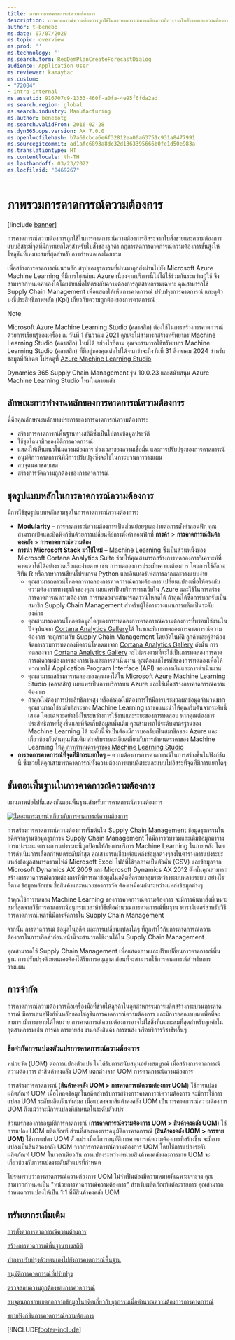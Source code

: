 ```yaml
---
title: ภาพรวมการคาดการณ์ความต้องการ
description: การคาดการณ์ความต้องการถูกใช้ในการคาดการณ์ความต้องการอิสระจากใบสั่งขายและความต้องการแบบอิสระที่จุดที่มีการแยกใดๆสำหรับใบสั่งของลูกค้า กฎการลดการคาดการณ์ความต้องการขั้นสูงให้โซลูชันที่เหมาะสมที่สุดสำหรับการกำหนดเองโดยรวม
author: t-benebo
ms.date: 07/07/2020
ms.topic: overview
ms.prod: ''
ms.technology: ''
ms.search.form: ReqDemPlanCreateForecastDialog
audience: Application User
ms.reviewer: kamaybac
ms.custom:
- "72004"
- intro-internal
ms.assetid: 916707c9-1333-460f-a0fa-4e95f6fda2ad
ms.search.region: global
ms.search.industry: Manufacturing
ms.author: benebotg
ms.search.validFrom: 2016-02-28
ms.dyn365.ops.version: AX 7.0.0
ms.openlocfilehash: b7a69cbca6e6f32812ea00a63751c931a8477991
ms.sourcegitcommit: ad1afc6893a8dc32d1363395666b0fe1d50e983a
ms.translationtype: HT
ms.contentlocale: th-TH
ms.lasthandoff: 03/23/2022
ms.locfileid: "8469267"
---
```

# <a name="demand-forecasting-overview"></a>ภาพรวมการคาดการณ์ความต้องการ

[!include [banner](../includes/banner.md)]

การคาดการณ์ความต้องการถูกใช้ในการคาดการณ์ความต้องการอิสระจากใบสั่งขายและความต้องการแบบอิสระที่จุดที่มีการแยกใดๆสำหรับใบสั่งของลูกค้า กฎการลดการคาดการณ์ความต้องการขั้นสูงให้โซลูชันที่เหมาะสมที่สุดสำหรับการกำหนดเองโดยรวม

เพื่อสร้างการคาดการณ์แนวหลัก สรุปของธุรกรรมที่ผ่านมาถูกส่งผ่านไปยัง Microsoft Azure Machine Learning ที่มีการโฮสต์บน Azure เนื่องจากบริการนี้ไม่ได้ใช้ร่วมกันระหว่างผู้ใช้ จึงสามารถกำหนดค่าเองได้โดยง่ายเพื่อให้ตรงกับความต้องการอุตสาหกรรมเฉพาะ คุณสามารถใช้ Supply Chain Management เพื่อแสดงให้เห็นการคาดการณ์ ปรับปรุงการคาดการณ์ และดูตัวบ่งชี้ประสิทธิภาพหลัก (Kpi) เกี่ยวกับความถูกต้องของการคาดการณ์

> [!NOTE]
> Microsoft Azure Machine Learning Studio (คลาสสิก) ต้องใช้ในการสร้างการคาดการณ์ด้วยการเรียนรู้ของเครื่อง ณ วันที่ 1 ธันวาคม 2021 คุณจะไม่สามารถสร้างทรัพยากร Machine Learning Studio (คลาสสิก) ใหม่ได้ อย่างไรก็ตาม คุณจะสามารถใช้ทรัพยากร Machine Learning Studio (คลาสสิก) ที่มีอยู่ของคุณต่อไปได้จนกว่าจะถึงวันที่ 31 สิงหาคม 2024 สำหรับข้อมูลที่อัปเดต โปรดดูที่ [Azure Machine Learning Studio](/azure/machine-learning/overview-what-is-machine-learning-studio#ml-studio-classic-vs-azure-machine-learning-studio)
> 
> Dynamics 365 Supply Chain Management รุ่น 10.0.23 และสนับสนุน Azure Machine Learning Studio ใหม่ในภายหลัง

## <a name="key-features-of-demand-forecasting"></a>ลักษณะการทำงานหลักของการคาดการณ์ความต้องการ

นี่คือคุณลักษณะหลักบางประการของการคาดการณ์ความต้องการ:

- สร้างการคาดการณ์พื้นฐานทางสถิติซึ่งเป็นไปตามข้อมูลประวัติ
- ใช้ชุดไดนามิกของมิติการคาดการณ์
- แสดงให้เห็นแนวโน้มความต้องการ ช่วงเวลาของความเชื่อมั่น และการปรับปรุงของการคาดการณ์
- อนุมัติการคาดการณ์ที่มีการปรับปรุงซึ่งจะใช้ในกระบวนการวางแผน
- ลบจุดนอกขอบเขต
- สร้างการวัดความถูกต้องของการคาดการณ์

## <a name="major-themes-in-demand-forecasting"></a>ชุดรูปแบบหลักในการคาดการณ์ความต้องการ

มีการใช้ชุดรูปแบบหลักสามชุดในการคาดการณ์ความต้องการ:

- **Modularity** – การคาดการณ์ความต้องการเป็นส่วนย่อยๆและง่ายต่อการตั้งค่าคอนฟิก คุณสามารถเปิดและปิดฟังก์ชันด้วยการเปลี่ยนคีย์การตั้งค่าคอนฟิกที่ **การค้า** &gt; **การคาดการณ์สินค้าคงคลัง** &gt; **การคาดการณ์ความต้อง**
- **การนำ Microsoft Stack มาใช้ใหม่** – Machine Learning ซึ่งเป็นส่วนหนึ่งของ Microsoft Cortana Analytics Suite ช่วยให้คุณสามารถสร้างการทดลองการวิเคราะห์ที่คาดเดาได้ได้อย่างรวดเร็วและง่ายดาย เช่น การทดลองการประเมินความต้องการ โดยการใช้อัลกอริทึม R หรือภาษาการเขียนโปรแกรม Python และอินเทอร์เฟสการลากและวางแบบง่าย
  - คุณสามารถดาวน์โหลดการทดลองการคาดการณ์ความต้องการ เปลี่ยนแปลงเพื่อให้ตรงกับความต้องการทางธุรกิจของคุณ เผยแพร่เป็นบริการทางเว็บใน Azure และใช้ในการสร้างการคาดการณ์ความต้องการ การทดลองจะสามารถดาวน์โหลดได้ ถ้าคุณได้ซื้อการบอกรับเป็นสมาชิก Supply Chain Management สำหรับผู้ใช้การวางแผนการผลิตเป็นระดับองค์กร
  - คุณสามารถดาวน์โหลดข้อมูลใดๆของการทดลองการคาดการณ์ความต้องการที่พร้อมใช้งานในปัจจุบันจาก [Cortana Analytics Gallery](https://gallery.cortanaanalytics.com/)ได้ ในขณะที่การทดลองการคาดการณ์ความต้องการ จะถูกรวมกับ Supply Chain Management โดยอัตโนมัติ ลูกค้าและคู่ค้าต้องจัดการรวมการทดลองที่ดาวน์โหลดมาจาก [Cortana Analytics Gallery](https://gallery.cortanaanalytics.com/) ดังนั้น การทดลองจาก [Cortana Analytics Gallery](https://gallery.cortanaanalytics.com/) จะไม่ตรงตามที่จะใช้เป็นการทดลองการคาดการณ์ความต้องการของการเงินและการดำเนินงาน คุณต้องแก้ไขรหัสของการทดลองเพื่อให้พวกเขาใช้ Application Program Interface (API) ของการเงินและการดำเนินงาน
  - คุณสามารถสร้างการทดลองของคุณเองได้ใน Microsoft Azure Machine Learning Studio (คลาสสิก) เผยแพร่เป็นการบริการบน Azure และใช้เพื่อสร้างการคาดการณ์ความต้องการ
  - ถ้าคุณไม่ต้องการประสิทธิภาพสูง หรือถ้าคุณไม่ต้องการให้มีการประมวลผลข้อมูลจำนวนมาก คุณสามารถใช้ระดับอิสระของ Machine Learning เราขอแนะนำให้คุณเริ่มต้นจากระดับนี้เสมอ โดยเฉพาะอย่างยิ่งในระหว่างการใช้งานและระยะของการทดสอบ หากคุณต้องการประสิทธิภาพที่สูงขึ้นและที่จัดเก็บข้อมูลเพิ่มเติม คุณสามารถใช้ระดับมาตรฐานของ Machine Learning ได้ ระดับนี้จำเป็นต้องมีการบอกรับเป็นสมาชิกของ Azure และเกี่ยวข้องกับต้นทุนเพิ่มเติม สำหรับรายละเอียดเกี่ยวกับการกำหนดราคาของ Machine Learning ให้ดู [การกำหนดราคาของ Machine Learning Studio](https://aka.ms/machine-learning-price-info)
- **การลดการคาดการณ์ที่จุดที่มีการแยกใดๆ** – ความต้องการการคาดการณ์ในการสร้างขึ้นในฟังก์ชันนี้ ซึ่งช่วยให้คุณสามารถคาดการณ์ทั้งความต้องการแบบอิสระและแบบไม่อิสระที่จุดที่มีการแยกใดๆ

## <a name="basic-flow-in-demand-forecasting"></a>ขั้นตอนพื้นฐานในการคาดการณ์ความต้องการ

แผนภาพต่อไปนี้แสดงขั้นตอนพื้นฐานสำหรับการคาดการณ์ความต้องการ

[![ไดอะแกรมบทนำเกี่ยวกับการคาดการณ์ความต้องการ](./media/demand-forecasting-introduction.png)](./media/demand-forecasting-introduction.png)

การสร้างการคาดการณ์ความต้องการเริ่มต้นใน Supply Chain Management ข้อมูลธุรกรรมในอดีตจากฐานข้อมูลธุรกรรม Supply Chain Management ได้มีการรวบรวมและเติมข้อมูลตารางการแบ่งระยะ ตารางการแบ่งระยะนี้ถูกป้อนให้กับการบริการ Machine Learning ในภายหลัง โดยการดำเนินการเลือกกำหนดระดับต่ำสุด คุณสามารถเชื่อมต่อแหล่งข้อมูลต่างๆลงในตารางการแบ่งระยะ แหล่งข้อมูลสามารถรวมไฟล์ Microsoft Excel ไฟล์ที่ใช้จุลภาคเป็นตัวคั่น (CSV) และข้อมูลจาก Microsoft Dynamics AX 2009 และ Microsoft Dynamics AX 2012 ดังนั้นคุณสามารถสร้างการคาดการณ์ความต้องการที่พิจารณาข้อมูลในอดีตที่ครอบคลุมระหว่างระบบหลายระบบ อย่างไรก็ตาม ข้อมูลหลักเช่น ชื่อสินค้าและหน่วยของการวัด ต้องเหมือนกันระหว่างแหล่งข้อมูลต่างๆ

ถ้าคุณใช้การทดลอง Machine Learning ของการคาดการณ์ความต้องการ จะมีการค้นหาสิ่งที่เหมาะสมที่สุดจากวิธีการคาดการณ์อนุกรมเวลาห้าวิธีเพื่อคำนวณการคาดการณ์พื้นฐาน พารามิเตอร์สำหรับวิธีการคาดการณ์เหล่านี้มีการจัดการใน Supply Chain Management

จากนั้น การคาดการณ์ ข้อมูลในอดีต และการเปลี่ยนแปลงใดๆ ที่ถูกทำไว้กับการคาดการณ์ความต้องการในการเกิดซ้ำก่อนหน้านี้จะสามารถใช้งานได้ใน Supply Chain Management

คุณสามารถใช้ Supply Chain Management เพื่อแสดงภาพและปรับเปลี่ยนการคาดการณ์พื้นฐาน การปรับปรุงด้วยตนเองต้องได้รับการอนุญาต ก่อนที่จะสามารถใช้การคาดการณ์สำหรับการวางแผน

## <a name="limitations"></a>การจำกัด

การคาดการณ์ความต้องการคือเครื่องมือที่ช่วยให้ลูกค้าในอุตสาหกรรมการผลิตสร้างกระบวนการคาดการณ์ มีการเสนอฟังก์ชันหลักของโซลูชันการคาดการณ์ความต้องการ และมีการออกแบบมาเพื่อที่จะสามารถมีการขยายได้โดยง่าย การคาดการณ์ความต้องการอาจไม่ใช่สิ่งที่เหมาะสมที่สุดสำหรับลูกค้าในอุตสาหกรรมเช่น การค้า การขายส่ง งานคลังสินค้า การขนส่ง หรือบริการวิชาชีพอื่นๆ

### <a name="demand-forecast-variant-conversion-limitation"></a>ข้อจำกัดการแปลงตัวแปรการคาดการณ์ความต้องการ

หน่วยวัด (UOM) ต่อการแปลงตัวแปร ไม่ได้รับการสนับสนุนอย่างสมบูรณ์ เมื่อสร้างการคาดการณ์ความต้องการ ถ้าสินค้าคงคลัง UOM แตกต่างจาก UOM การคาดการณ์ความต้องการ

การสร้างการคาดการณ์ (**สินค้าคงคลัง UOM > การคาดการณ์ความต้องการ UOM**) ใช้การแปลงผลิตภัณฑ์ UOM เมื่อโหลดข้อมูลในอดีตสำหรับการสร้างการคาดการณ์ความต้องการ จะมีการใช้การแปลง UOM ระดับผลิตภัณฑ์เสมอ เมื่อแปลงจากสินค้าคงคลัง UOM เป็นการคาดการณ์ความต้องการ UOM ถึงแม้ว่าจะมีการแปลงที่กำหนดในระดับตัวแปร

ส่วนแรกของการอนุมัติการคาดการณ์ (**การคาดการณ์ความต้องการ UOM > สินค้าคงคลัง UOM**) ใช้การแปลง UOM ผลิตภัณฑ์ ส่วนที่สองของการอนุมัติการคาดการณ์ (**สินค้าคงคลัง UOM > การขาย UOM**) ใช้การแปลง UOM ตัวแปร เมื่อมีการอนุมัติการคาดการณ์ความต้องการที่สร้างขึ้น จะมีการแปลงเป็นสินค้าคงคลัง UOM จากการคาดการณ์ความต้องการ UOM โดยใช้การแปลงระดับผลิตภัณฑ์ UOM ในเวลาเดียวกัน การแปลงระหว่างหน่วยสินค้าคงคลังและการขาย UOM จะเกี่ยวข้องกับการแปลงระดับตัวแปรที่กำหนด

โปรดทราบว่าการคาดการณ์ความต้องการ UOM ไม่จำเป็นต้องมีความหมายที่เฉพาะเจาะจง คุณสามารถกำหนดเป็น "หน่วยการคาดการณ์ความต้องการ" สำหรับผลิตภัณฑ์แต่ละรายการ คุณสามารถกำหนดการแปลงให้เป็น 1:1 ที่มีสินค้าคงคลัง UOM

## <a name="additional-resources"></a>ทรัพยากรเพิ่มเติม

[การตั้งค่าการคาดการณ์ความต้องการ](demand-forecasting-setup.md)

[สร้างการคาดการณ์พื้นฐานทางสถิติ](generate-statistical-baseline-forecast.md)

[ทำการปรับปรุงด้วยตนเองไปยังการคาดการณ์พื้นฐาน](manual-adjustments-baseline-forecast.md)

[อนุมัติการคาดการณ์ที่ปรับปรุง](authorize-adjusted-forecast.md)

[ตรวจสอบความถูกต้องของการคาดการณ์](monitor-forecast-accuracy.md)

[ลบจุดนอกขอบเขตออกจากข้อมูลในอดีตเกี่ยวกับธุรกรรมเมื่อคำนวณความต้องการการคาดการณ์](remove-historical-outliers-calculating-demand-forecast.md)

[ขยายฟังก์ชันการคาดการณ์ความต้องการ](https://www.youtube.com/watch?v=4OIKIXLiNjI&feature=youtu.be)


[!INCLUDE[footer-include](../../includes/footer-banner.md)]
